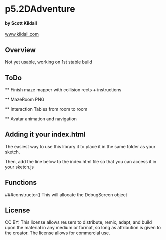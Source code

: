 # p5.2DAdventure
#### by Scott Kildall
www.kildall.com


## Overview
Not yet usable, working on 1st stable build

## ToDo
** Finish maze mapper with collision rects + instructions

** MazeRoom PNG

** Interaction Tables from room to room

** Avatar animation and navigation


## Adding it your index.html

The easiest way to use this library it to place it in the same folder as your sketch.

Then, add the line below to the index.html file so that you can access it in your sketch.js

  <script src="p5.2DAdventure.js"></script>
  

## Functions

###constructor()
This will allocate the DebugScreen object



## License
CC BY: This license allows reusers to distribute, remix, adapt, and build upon the material in any medium or format, so long as attribution is given to the creator. The license allows for commercial use.
